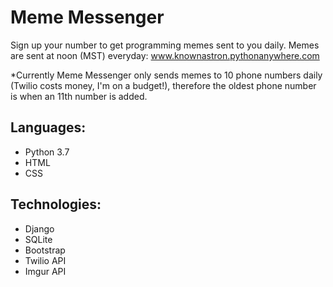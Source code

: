 # Meme Messenger

Sign up your number to get programming memes sent to you daily. Memes are sent at noon (MST) everyday:
www.knownastron.pythonanywhere.com

*Currently Meme Messenger only sends memes to 10 phone numbers daily (Twilio costs money, I'm on a budget!), therefore the oldest phone number is when an 11th number is added. 

## Languages:
- Python 3.7
- HTML
- CSS

## Technologies:
- Django
- SQLite
- Bootstrap
- Twilio API
- Imgur API
